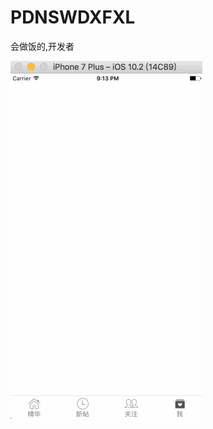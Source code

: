 # PDNSWDXFXL
会做饭的,开发者

![image](https://github.com/5174773/UITabBar-animation/blob/master/tabbar.gif)
